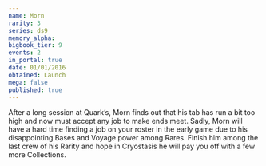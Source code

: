 ```yaml
---
name: Morn
rarity: 3
series: ds9
memory_alpha:
bigbook_tier: 9
events: 2
in_portal: true
date: 01/01/2016
obtained: Launch
mega: false
published: true
---
```


After a long session at Quark’s, Morn finds out that his tab has run a bit too high and now must accept any job to make ends meet. Sadly, Morn will have a hard time finding a job on your roster in the early game due to his disappointing Bases and Voyage power among Rares. Finish him among the last crew of his Rarity and hope in Cryostasis he will pay you off with a few more Collections.
